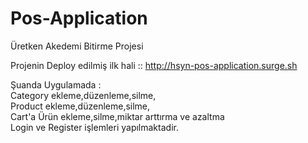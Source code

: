 # Pos-Application
Üretken Akedemi Bitirme Projesi


Projenin Deploy edilmiş ilk hali ::
http://hsyn-pos-application.surge.sh


Şuanda  Uygulamada : <br/>
Category ekleme,düzenleme,silme,  <br/>
Product ekleme,düzenleme,silme, <br/>
Cart'a Ürün ekleme,silme,miktar arttırma ve azaltma <br/>
Login ve Register işlemleri yapılmaktadir. <br/>
